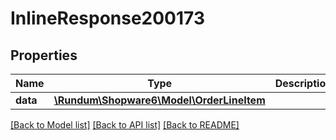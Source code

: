 # InlineResponse200173

## Properties
Name | Type | Description | Notes
------------ | ------------- | ------------- | -------------
**data** | [**\Rundum\Shopware6\Model\OrderLineItem**](OrderLineItem.md) |  | [optional] 

[[Back to Model list]](../../README.md#documentation-for-models) [[Back to API list]](../../README.md#documentation-for-api-endpoints) [[Back to README]](../../README.md)

